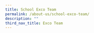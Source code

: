 ```yaml
---
title: School Exco Team
permalink: /about-us/school-exco-team/
description: ""
third_nav_title: Exco Team
---
```





